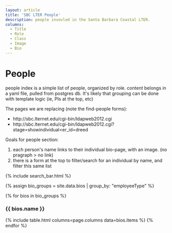 ```yaml
---
layout: article
title: 'SBC LTER People'
description: people invovled in the Santa Barbara Coastal LTER.
columns:
  - Title
  - Role
  - Class
  - Image
  - Bio
---
```


<h1>People</h1>

<p> people index is a simple list of people, organized by role. content belongs in a yaml file, pulled from postgres db. It's likely that grouping can be done with template logic (ie, PIs at the top, etc)</p>

<p>The pages we are replacing (note the find-people forms):
<ul>
<li>http://sbc.lternet.edu/cgi-bin/ldapweb2012.cgi</li>
<li>http://sbc.lternet.edu/cgi-bin/ldapweb2012.cgi?stage=showindividual&lter_id=dreed</li>
</ul>


<p>Goals for people section:
<ol>
<li> each person's name links to their individual bio-page, with an image. (no pragraph > no link)</li>
<li> there is a form at the top to filter/search for an individual by name, and filter this same list </li>
</ol>
</p>

{% include search_bar.html %}

{% assign bio_groups = site.data.bios | group_by: "employeeType" %}

{% for bios in bio_groups %}
	<h3>{{ bios.name }}</h3>
	{% include table.html columns=page.columns data=bios.items %}
{% endfor %}

<br/>


<script src="/assets/js/table.js"/>


markdown code block: 

```
my @attrs = [ 'surname', 
		'givenName', 
		'commonName', 
		'email', 
                'postalAddress',
		'telephoneNumber', 
                'employeeType',
		'projectRole', 
		'labeledURI',
                'databaseID',
		'scientificDomainStr',
		'scientificDomainText',
		'profileText',
		'degreeProgram',
		'imageFile'		
	      ];
```


```
'surname', 			# used for filter/searching
'givenName',			
'commonName',			
'email',
'postalAddress',		# a string, with line breaks as html <br/>
'telephoneNumber',		# optional
'employeeType',			
'projectRole',			# used for grouping on main page (contr. vocab). 1:many
'labeledURI',			# optional
'databaseID',			# used to deliver profile pages, in a param
'scientificDomainStr',		# short string, for main page
'scientificDomainText',		# longer string, for profile page	
'profileText',			# profile page. must be present to create a anchor tag
'degreeProgram',		# optional, applies to students only
'imageFile'			# optional
              ];
```
